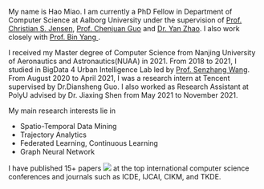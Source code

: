 My name is Hao Miao. I am currently a PhD Fellow in Department of Computer Science at Aalborg University under the supervision of <a href="http://people.cs.aau.dk/~csj/">Prof. Christian S. Jensen</a>, <a href="https://faculty.ecnu.edu.cn/_s37/gcj/main.psp">Prof. Chenjuan Guo</a> and <a href="http://www.zhao-yan.com">Dr. Yan Zhao</a>. I also work closely with <a href="https://faculty.ecnu.edu.cn/_s37/yb2/main.psp">Prof. Bin Yang </a>.

I received my Master degree of Computer Science from Nanjing University of Aeronautics and Astronautics(NUAA) in 2021. From 2018 to 2021, I studied in BigData 4 Urban Intelligence Lab led by <a href="https://senzhangwang.github.io/">Prof. Senzhang Wang</a>.  From August 2020 to April 2021, I was a research intern at Tencent supervised by Dr.Diansheng Guo. I also worked as Research Assistant at PolyU advised by Dr. Jiaxing Shen from May 2021 to November 2021.

My main research interests lie in
- Spatio-Temporal Data Mining
- Trajectory Analytics
- Federated Learning, Continuous Learning
- Graph Neural Network

I have published 15+ papers <a href='https://scholar.google.com/citations?user=eRouT0MAAAAJ'><img src="https://img.shields.io/endpoint?logo=Google%20Scholar&url=https%3A%2F%2Fcdn.jsdelivr.net%2Fgh%2FRayeRen%2Fmiaohaosunny.github.io@google-scholar-stats%2Fgs_data_shieldsio.json&labelColor=f6f6f6&color=9cf&style=flat&label=citations"></a> at the top international computer science conferences and journals such as ICDE, IJCAI, CIKM, and TKDE. 
